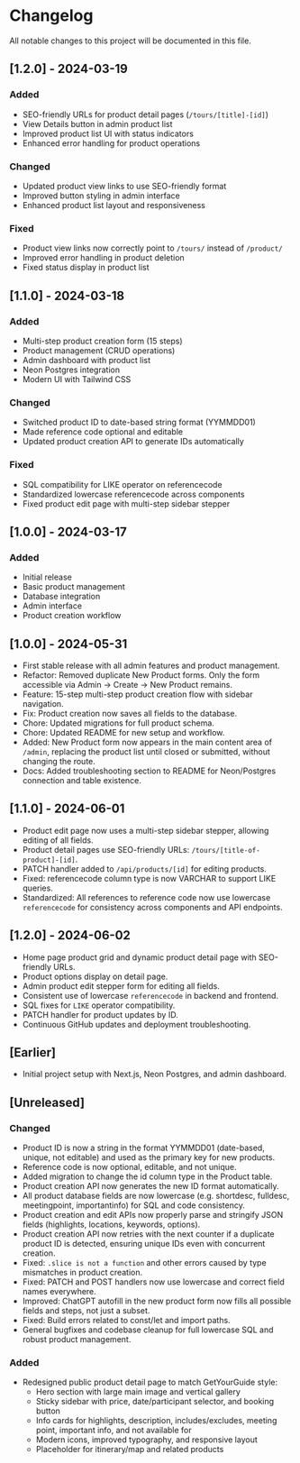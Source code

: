 # Changelog

All notable changes to this project will be documented in this file.

## [1.2.0] - 2024-03-19

### Added
- SEO-friendly URLs for product detail pages (`/tours/[title]-[id]`)
- View Details button in admin product list
- Improved product list UI with status indicators
- Enhanced error handling for product operations

### Changed
- Updated product view links to use SEO-friendly format
- Improved button styling in admin interface
- Enhanced product list layout and responsiveness

### Fixed
- Product view links now correctly point to `/tours/` instead of `/product/`
- Improved error handling in product deletion
- Fixed status display in product list

## [1.1.0] - 2024-03-18

### Added
- Multi-step product creation form (15 steps)
- Product management (CRUD operations)
- Admin dashboard with product list
- Neon Postgres integration
- Modern UI with Tailwind CSS

### Changed
- Switched product ID to date-based string format (YYMMDD01)
- Made reference code optional and editable
- Updated product creation API to generate IDs automatically

### Fixed
- SQL compatibility for LIKE operator on referencecode
- Standardized lowercase referencecode across components
- Fixed product edit page with multi-step sidebar stepper

## [1.0.0] - 2024-03-17

### Added
- Initial release
- Basic product management
- Database integration
- Admin interface
- Product creation workflow

## [1.0.0] - 2024-05-31
- First stable release with all admin features and product management.
- Refactor: Removed duplicate New Product forms. Only the form accessible via Admin → Create → New Product remains.
- Feature: 15-step multi-step product creation flow with sidebar navigation.
- Fix: Product creation now saves all fields to the database.
- Chore: Updated migrations for full product schema.
- Chore: Updated README for new setup and workflow.
- Added: New Product form now appears in the main content area of `/admin`, replacing the product list until closed or submitted, without changing the route.
- Docs: Added troubleshooting section to README for Neon/Postgres connection and table existence.

## [1.1.0] - 2024-06-01
- Product edit page now uses a multi-step sidebar stepper, allowing editing of all fields.
- Product detail pages use SEO-friendly URLs: `/tours/[title-of-product]-[id]`.
- PATCH handler added to `/api/products/[id]` for editing products.
- Fixed: referencecode column type is now VARCHAR to support LIKE queries.
- Standardized: All references to reference code now use lowercase `referencecode` for consistency across components and API endpoints.

## [1.2.0] - 2024-06-02
- Home page product grid and dynamic product detail page with SEO-friendly URLs.
- Product options display on detail page.
- Admin product edit stepper form for editing all fields.
- Consistent use of lowercase `referencecode` in backend and frontend.
- SQL fixes for `LIKE` operator compatibility.
- PATCH handler for product updates by ID.
- Continuous GitHub updates and deployment troubleshooting.

## [Earlier]
- Initial project setup with Next.js, Neon Postgres, and admin dashboard.

## [Unreleased]
### Changed
- Product ID is now a string in the format YYMMDD01 (date-based, unique, not editable) and used as the primary key for new products.
- Reference code is now optional, editable, and not unique.
- Added migration to change the id column type in the Product table.
- Product creation API now generates the new ID format automatically.
- All product database fields are now lowercase (e.g. shortdesc, fulldesc, meetingpoint, importantinfo) for SQL and code consistency.
- Product creation and edit APIs now properly parse and stringify JSON fields (highlights, locations, keywords, options).
- Product creation API now retries with the next counter if a duplicate product ID is detected, ensuring unique IDs even with concurrent creation.
- Fixed: `.slice is not a function` and other errors caused by type mismatches in product creation.
- Fixed: PATCH and POST handlers now use lowercase and correct field names everywhere.
- Improved: ChatGPT autofill in the new product form now fills all possible fields and steps, not just a subset.
- Fixed: Build errors related to const/let and import paths.
- General bugfixes and codebase cleanup for full lowercase SQL and robust product management.

### Added
- Redesigned public product detail page to match GetYourGuide style:
  - Hero section with large main image and vertical gallery
  - Sticky sidebar with price, date/participant selector, and booking button
  - Info cards for highlights, description, includes/excludes, meeting point, important info, and not available for
  - Modern icons, improved typography, and responsive layout
  - Placeholder for itinerary/map and related products 